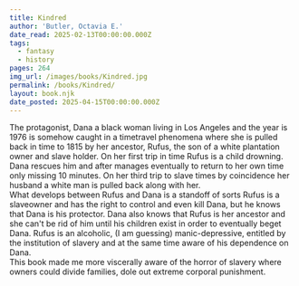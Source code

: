 ```yaml
---
title: Kindred
author: 'Butler, Octavia E.'
date_read: 2025-02-13T00:00:00.000Z
tags:
  - fantasy
  - history
pages: 264
img_url: /images/books/Kindred.jpg
permalink: /books/Kindred/
layout: book.njk
date_posted: 2025-04-15T00:00:00.000Z
---
```


The protagonist, Dana a black woman living in Los Angeles and the year is 1976 is somehow caught in a timetravel phenomena where she is pulled back in time to 1815 by her ancestor, Rufus, the son of a white plantation owner and slave holder.  On her first trip in time Rufus is a child drowning. Dana rescues him and after manages eventually to return to her own time only missing 10 minutes.  On her third trip to slave times by coincidence her husband a white man is pulled back along with her.  
What develops between Rufus and Dana is a standoff of sorts Rufus is a slaveowner and has the right to control and even kill Dana, but he knows that Dana is his protector.  Dana also knows that Rufus is her ancestor and she can't be rid of him until his children exist in order to eventually beget Dana.  Rufus is an alcoholic, (I am guessing) manic-depressive, entitled by the institution of slavery and at the same time aware of his dependence on Dana.  
This book made me more viscerally aware of the horror of slavery where owners could divide families, dole out extreme corporal punishment.
